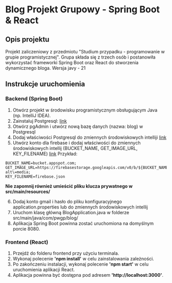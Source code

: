 # Blog Projekt Grupowy - Spring Boot & React

## Opis projektu

Projekt zaliczeniowy z przedmiotu "Studium przypadku - programowanie w grupie programistycznej".
Grupa składa się z trzech osób i postanowiła wykorzystać frameworki Spring Boot oraz React do stworzenia dynamicznego bloga.
Wersja javy - 21

## Instrukcje uruchomienia

### Backend (Spring Boot)

1. Otwórz projekt w środowisku programistycznym obsługującym Java (np. IntelliJ IDEA).
2. Zainstaluj Postgresql: [link](https://www.postgresql.org/download/)
3. Otwórz pgAdmin i utwórz nową bazę danych (nazwa: blog) w Postgresql
4. Dodaj właściwości Postgresql do zmiennych środowiskowych intelliji [link](https://imgur.com/a/0CnKOE2)
5. Utwórz konto dla firebase i dodaj właściwości do zmiennych środowiskowych intellij (BUCKET_NAME, GET_IMAGE_URL, KEY_FILENAME)
[link](https://imgur.com/a/0CnKOE2)
Przykład:
```
BUCKET_NAME=bucket.appspot.com;
GET_IMAGE_URL=https://firebasestorage.googleapis.com/v0/b/${BUCKET_NAME}/o/%s?alt\=media;
KEY_FILENAME=firebase.json
```
  **Nie zapomnij również umieścić pliku klucza prywatnego w src/main/resources/**

6. Dodaj konto gmail i hasło do pliku konfiguracyjnego application.properties lub do zmiennych środowiskowych intellij
7. Uruchom klasę główną BlogApplication.java w folderze src/main/java/com/pwgp/blog/
4. Aplikacja Spring Boot powinna zostać uruchomiona na domyślnym porcie 8080.

### Frontend (React)

1. Przejdź do folderu frontend przy użyciu terminala.
2. Wykonaj polecenie **'npm install'** w celu zainstalowania zależności.
3. Po zakończeniu instalacji, wykonaj polecenie **'npm start'** w celu uruchomienia aplikacji React.
4. Aplikacja powinna być dostępna pod adresem **'http://localhost:3000'**.
